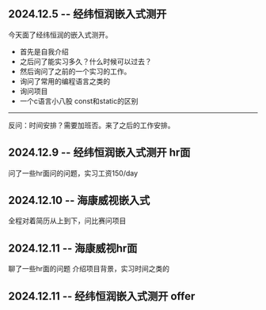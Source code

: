 
## 2024.12.5 -- 经纬恒润嵌入式测开

今天面了经纬恒润的嵌入式测开。
- 首先是自我介绍
- 之后问了能实习多久？什么时候可以过去？
- 然后询问了之前的一个实习的工作。
- 询问了常用的编程语言之类的
- 询问项目
- 一个c语言小八股 const和static的区别
--- 
 反问：时间安排？需要加班否。来了之后的工作安排。

## 2024.12.9 -- 经纬恒润嵌入式测开 hr面
问了一些hr面问的问题，实习工资150/day

## 2024.12.10 -- 海康威视嵌入式
全程对着简历从上到下，问比赛问项目

## 2024.12.11 -- 海康威视hr面
聊了一些hr面的问题 介绍项目背景，实习时间之类的

## 2024.12.11 -- 经纬恒润嵌入式测开  offer
